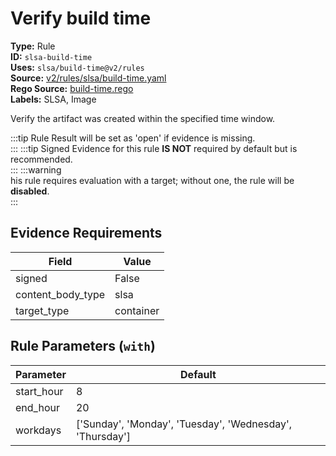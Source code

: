 # Verify build time  
**Type:** Rule  
**ID:** `slsa-build-time`  
**Uses:** `slsa/build-time@v2/rules`  
**Source:** [v2/rules/slsa/build-time.yaml](https://github.com/scribe-public/sample-policies/v2/rules/slsa/build-time.yaml)  
**Rego Source:** [build-time.rego](https://github.com/scribe-public/sample-policies/v2/rules/slsa/build-time.rego)  
**Labels:** SLSA, Image  

Verify the artifact was created within the specified time window.

:::tip 
Rule Result will be set as 'open' if evidence is missing.  
::: 
:::tip 
Signed Evidence for this rule **IS NOT** required by default but is recommended.  
::: 
:::warning  
his rule requires evaluation with a target; without one, the rule will be **disabled**.  
::: 

## Evidence Requirements  
| Field | Value |
|-------|-------|
| signed | False |
| content_body_type | slsa |
| target_type | container |

## Rule Parameters (`with`)  
| Parameter | Default |
|-----------|---------|
| start_hour | 8 |
| end_hour | 20 |
| workdays | ['Sunday', 'Monday', 'Tuesday', 'Wednesday', 'Thursday'] |
